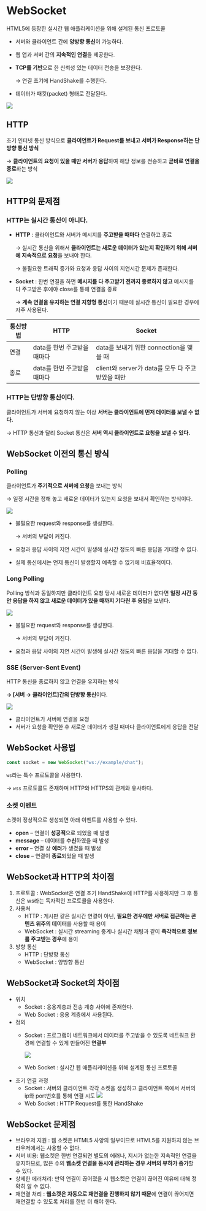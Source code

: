 # WebSocket

HTML5에 등장한 실시간 웹 애플리케이션을 위해 설계된 통신 프로토콜

- 서버와 클라이언트 간에 **양방향 통신**이 가능하다.
- 웹 앱과 서버 간의 **지속적인 연결**을 제공한다.
- **TCP를 기반**으로 한 신뢰성 있는 데이터 전송을 보장한다.
    
    → 연결 초기에 HandShake를 수행한다.
    
- 데이터가 패킷(packet) 형태로 전달된다.

![](https://user-images.githubusercontent.com/45002556/108620022-5964cb80-746c-11eb-8baf-ec8001bf79f5.png)

## HTTP

초기 인터넷 통신 방식으로 **클라이언트가 Request를 보내고 서버가 Response하는 단방향 통신 방식**

→ **클라이언트의 요청이 있을 때만 서버가 응답**하여 해당 정보를 전송하고 **곧바로 연결을 종료**하는 방식

![](https://user-images.githubusercontent.com/45002556/108620020-579b0800-746c-11eb-9051-18df4b2bf574.png)

## HTTP의 문제점

### HTTP는 실시간 통신이 아니다.

- **HTTP** : 클라이언트와 서버가 메시지를 **주고받을 때마다** 연결하고 종료
    
    → 실시간 통신을 위해서 **클라이언트는 새로운 데이터가 있는지 확인하기 위해 서버에 지속적으로 요청**을 보내야 한다.
    
    → 불필요한 트래픽 증가와 요청과 응답 사이의 지연시간 문제가 존재한다.
    
- **Socket** : 한번 연결을 하면 **메시지를 다 주고받기 전까지 종료하지 않고** 메시지를 다 주고받은 후에야 close를 통해 연결을 종료
    
    → **계속 연결을 유지하는 연결 지향형 통신**이기 때문에 실시간 통신이 필요한 경우에 자주 사용된다.
    

| 통신방법 | HTTP | Socket |
| --- | --- | --- |
| 연결 | data를 한번 주고받을 때마다 | data를 보내기 위한 connection을 맺을 때 |
| 종료 | data를 한번 주고받을 때마다 | client와 server가 data를 모두 다 주고받았을 때만 |

### HTTP는 단방향 통신이다.

클라이언트가 서버에 요청하지 않는 이상 **서버는 클라이언트에 먼저 데이터를 보낼 수 없다.**

→ HTTP 통신과 달리 Socket 통신은 **서버 역시 클라이언트로 요청을 보낼 수 있다.**

## WebSocket 이전의 통신 방식

### Polling

클라이언트가 **주기적으로 서버에 요청**을 보내는 방식

→ 일정 시간을 정해 놓고 새로운 데이터가 있는지 요청을 보내서 확인하는 방식이다.

![](https://blog.kakaocdn.net/dn/bScRjQ/btsCN0JhpiC/uxKKkOV0N7IoLEw5OQvzzk/img.png)

- 불필요한 request와 response를 생성한다.
    
    → 서버의 부담이 커진다.
    
- 요청과 응답 사이의 지연 시간이 발생해 실시간 정도의 빠른 응답을 기대할 수 없다.
- 실제 통신에서는 언제 통신이 발생할지 예측할 수 없기에 비효율적이다.

### Long Polling

Polling 방식과 동일하지만 클라이언트 요청 당시 새로운 데이터가 없다면 **일정 시간 동안 응답을 하지 않고 새로운 데이터가 있을 때까지 기다린 후 응답**을 보낸다.

![](https://velog.velcdn.com/images/melt/post/cda9842f-2dc4-4fdd-bc38-ec559061045d/image.png)

- 불필요한 request와 response를 생성한다.
    
    → 서버의 부담이 커진다.
    
- 요청과 응답 사이의 지연 시간이 발생해 실시간 정도의 빠른 응답을 기대할 수 없다.

### SSE (Server-Sent Event)

HTTP 통신을 종료하지 않고 연결을 유지하는 방식

**→ [서버 → 클라이언트]간의 단방향 통신**이다.

![](https://velog.velcdn.com/images/erictomi/post/074d96a3-accb-4e45-a788-fa7da45099fc/image.png)

- 클라이언트가 서버에 연결을 요청
- 서버가 요청을 확인한 후 새로운 데이터가 생길 때마다 클라이언트에게 응답을 전달

## WebSocket 사용법

```jsx
const socket = new WebSocket("ws://example/chat");
```

`ws`라는 특수 프로토콜을 사용한다.

→ `wss` 프로토콜도 존재하며 HTTP와 HTTPS의 관계와 유사하다.

### 소켓 이벤트

소켓이 정상적으로 생성되면 아래 이벤트를 사용할 수 있다.

- **open** – 연결이 **성공적**으로 되었을 때 발생
- **message** – 데이터를 **수신**하였을 때 발생
- **error** – 연결 상 **에러**가 생겼을 때 발생
- **close** – 연결이 **종료**되었을 때 발생

## WebSocket과 HTTP의 차이점

1. 프로토콜 : WebSocket은 연결 초기 HandShake에 HTTP를 사용하지만 그 후 통신은 ws라는 독자적인 프로토콜을 사용한다.
2. 사용처
    - HTTP : 게시판 같은 실시간 연결이 아닌, **필요한 경우에만 서버로 접근하는 콘텐츠 위주의 데이터**를 사용할 때 용이
    - WebSocket : 실시간 streaming 중계나 실시간 채팅과 같이 **즉각적으로 정보를 주고받는 경우**에 용이
3. 방향 통신
    - HTTP : 단방향 통신
    - WebSocket : 양방향 통신
  
## WebSocket과 Socket의 차이점

- 위치
    - Socket : 응용계층과 전송 계층 사이에 존재한다.
    - Web Socket : 응용 계층에서 사용된다.
- 정의
    - Socket : 프로그램이 네트워크에서 데이터를 주고받을 수 있도록 네트워크 환경에 연결할 수 있게 만들어진 **연결부**
        
        ![](https://velog.velcdn.com/images/_hye/post/f49aa1de-2317-4260-bc65-73f28a1a93ec/image.png)
        
    - Web Socket : 실시간 웹 애플리케이션을 위해 설계된 통신 프로토콜
- 초기 연결 과정
    - Socket : 서버와 클라이언트 각각 소켓을 생성하고 클라이언트 쪽에서 서버의 ip와 port번호를 통해 연결 시도
        ![](https://velog.velcdn.com/images/_hye/post/4d2bc4ce-4ce0-4053-ba59-f87c906bde97/image.png)
    - Web Socket : HTTP Request를 통한 HandShake

## WebSocket 문제점

- 브라우저 지원 : 웹 소켓은 HTML5 사양의 일부이므로 HTML5를 지원하지 않는 브라우저에서는 사용할 수 없다.
- 서버 비용: 웹소켓은 한번 연결되면 별도의 에러나, 지시가 없는한 지속적인 연결을 유지하므로, 많은 수의 **웹소켓 연결을 동시에 관리하는 경우 서버의 부하가 증가**할 수 있다.
- 상세한 에러처리: 만약 연결이 끊어졌을 시 웹소켓은 연결이 끊어진 이유에 대해 정확히 알 수 없다.
- 재연결 처리 : **웹소켓은 자동으로 재연결을 진행하지 않기 때문**에 연결이 끊어지면 재연결할 수 있도록 처리를 한번 더 해야 한다.